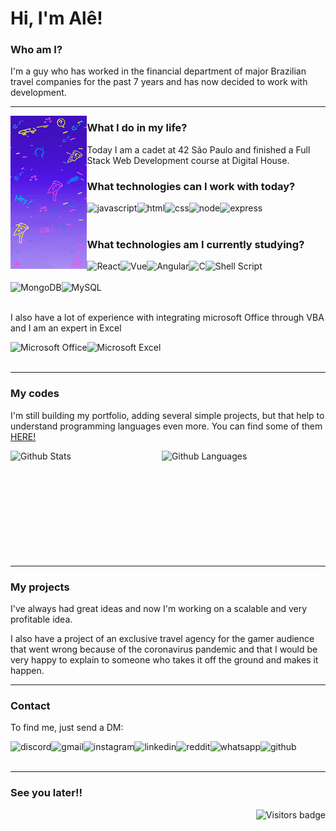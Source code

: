 # Hi, I'm Alê!

### Who am I?
<p>I'm a guy who has worked in the financial department of major Brazilian travel companies for the past 7 years and has now decided to work with development.</p>

---

<img src="./giphy.gif" alt="some random stuff in a blue sky" align="left" width="24.3%" />

### What I do in my life?
<p>Today I am a cadet at 42 São Paulo and finished a Full Stack Web Development course at Digital House.</p>

### What technologies can I work with today?
<img align="left" src='https://img.shields.io/badge/JavaScript-F7DF1E?style=for-the-badge&logo=javascript&logoColor=black' alt='javascript' />
<img align="left" src='https://img.shields.io/badge/HTML5-E34F26?style=for-the-badge&logo=html5&logoColor=white' alt='html' />
<img align="left" src='https://img.shields.io/badge/CSS3-1572B6?style=for-the-badge&logo=css3&logoColor=white' alt='css' />
<img align="left" src='https://img.shields.io/badge/Node.js-43853D?style=for-the-badge&logo=node.js&logoColor=white' alt='node' />
<img align="left" src='https://img.shields.io/badge/Express.js-404D59?style=for-the-badge' alt='express' />
<br><br>

### What technologies am I currently studying?
<div display="block">
<img align="left" src='https://img.shields.io/badge/React-20232A?style=for-the-badge&logo=react&logoColor=61DAFB' alt='React' />
<img align="left" src='https://img.shields.io/badge/Vue.js-35495E?style=for-the-badge&logo=vue.js&logoColor=4FC08D' alt='Vue' />
<img align="left" src='https://img.shields.io/badge/Angular-DD0031?style=for-the-badge&logo=angular&logoColor=white' alt='Angular' />
<img align="left" src='https://img.shields.io/badge/C-00599C?style=for-the-badge&logo=c&logoColor=white' alt='C' />
<img align="left" src='https://img.shields.io/badge/Shell_Script-121011?style=for-the-badge&logo=gnu-bash&logoColor=white' alt='Shell Script' />
</div>
<br><br>
<div>
<img align="left" src='https://img.shields.io/badge/MongoDB-4EA94B?style=for-the-badge&logo=mongodb&logoColor=white' alt='MongoDB' />
<img align="left" src='https://img.shields.io/badge/MySQL-00000F?style=for-the-badge&logo=mysql&logoColor=white' alt='MySQL' />
</div>
<br><br>

<p>I also have a lot of experience with integrating microsoft Office through VBA and I am an expert in Excel</p>
<img align="left" src='https://img.shields.io/badge/Microsoft_Office-D83B01?style=for-the-badge&logo=microsoft-office&logoColor=white' alt='Microsoft Office' />
<img align="left" src='https://img.shields.io/badge/Microsoft_Excel-217346?style=for-the-badge&logo=microsoft-excel&logoColor=white' alt='Microsoft Excel' />
<br><br>

---

### My codes
<p>I'm still building my portfolio, adding several simple projects, but that help to understand programming languages ​​even more. You can find some of them <a href="https://oskadoskaposka.github.io/">HERE!</a> </p>
<div display="block">
<img align='left' src='https://github-readme-stats.vercel.app/api?username=oskadoskaposka&theme=nord&hide=prs&show_icons=true&hide_rank=true' alt='Github Stats' width="48%" /> 
<img align='left' src='https://github-readme-stats.vercel.app/api/top-langs?username=oskadoskaposka&theme=nord&show_icons=true&layout=compact&langs_count=8' alt='Github Languages' width="43%" />
</div>
<br><br><br>
<br><br><br>
<br><br><br><br>

---

### My projects
<p>I've always had great ideas and now I'm working on a scalable and very profitable idea.</p>

<p>I also have a project of an exclusive travel agency for the gamer audience that went wrong because of the coronavirus pandemic and that I would be very happy to explain to someone who takes it off the ground and makes it happen.</p>

---

### Contact
<p>To find me, just send a DM:</p>
<a href='https://discord.gg/fwMgb27Rmh'>
	<img align="left" src='https://img.shields.io/badge/Discord-7289DA?style=for-the-badge&logo=discord&logoColor=white' alt='discord' />
</a>
<a href='mailto:alepaduanlima@gmail.com?subject=Oi%20Ale'>
	<img align="left" src='https://img.shields.io/badge/Gmail-D14836?style=for-the-badge&logo=gmail&logoColor=white' alt='gmail' />
</a>
<a href='https://www.instagram.com/paduan_lima/'>
	<img align="left" src='https://img.shields.io/badge/Instagram-E4405F?style=for-the-badge&logo=instagram&logoColor=white' alt='instagram' />
</a>
<a href='https://www.linkedin.com/in/alexandre-paduan/'>
	<img align="left" src='https://img.shields.io/badge/LinkedIn-0077B5?style=for-the-badge&logo=linkedin&logoColor=white' alt='linkedin' />
</a>
<a href='https://www.reddit.com/user/oskadoskaposka/'>
	<img align="left" src='https://img.shields.io/badge/Reddit-FF4500?style=for-the-badge&logo=reddit&logoColor=white' alt='reddit' />
</a>
<a href='https://api.whatsapp.com/send?phone=5511954507011&text=Oi%20Al%C3%AA!!!'>
	<img align="left" src='https://img.shields.io/badge/WhatsApp-25D366?style=for-the-badge&logo=whatsapp&logoColor=white' alt='whatsapp' />
</a>
<a href='https://github.com/oskadoskaposka'>
	<img align="left" src='https://img.shields.io/badge/GitHub-100000?style=for-the-badge&logo=github&logoColor=white' alt='github' />
</a>
<br><br>

---

### See you later!!
<img align="right" src="https://komarev.com/ghpvc/?username=oskadoskaposka&color=lightgrey&style=flat&label=visitors" alt="Visitors badge" />

<br><br>


<!--
**oskadoskaposka/oskadoskaposka** is a ✨ _special_ ✨ repository because its `README.md` (this file) appears on your GitHub profile.

Here are some ideas to get you started:

- 🔭 I’m currently working on ...
- 🌱 I’m currently learning ...
- 👯 I’m looking to collaborate on ...
- 🤔 I’m looking for help with ...
- 💬 Ask me about ...
- 📫 How to reach me: ...
- 😄 Pronouns: ...
- ⚡ Fun fact: ...

Para fazer uma lista para selecionar oq exibir
<details>
<summary>Lista</summary>
Itens
</details>

-->
